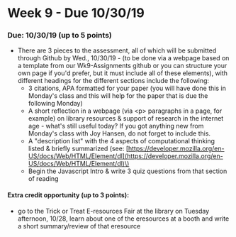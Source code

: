 # Week 9 - Due 10/30/19

### Due: 10/30/19 \(up to 5 points\)

* There are 3 pieces to the assessment, all of which will be submitted through Github  by Wed., 10/30/19 - \(to be done via a webpage based on a template from our Wk9-Assignments github or you can structure your own page if you'd prefer, but it must include all of these elements\), with different headings for the different sections include the following:
  * 3 citations, APA formatted for your paper \(you will have done this in Monday's class and this will help for the paper that is due the following Monday\)
  *  A short reflection in a webpage \(via &lt;p&gt; paragraphs in a page, for example\) on library resources & support of research in the internet age - what's still useful today? If you got anything new from Monday's class with Joy Hansen, do not forget to include this. 
  * A "description list" with the 4 aspects of computational thinking listed & briefly summarized \(see: [https://developer.mozilla.org/en-US/docs/Web/HTML/Element/dl](https://developer.mozilla.org/en-US/docs/Web/HTML/Element/dl)\)
  * Begin the Javascript Intro & write 3 quiz questions from that section of reading

#### Extra credit opportunity \(up to 3 points\):

* go to the Trick or Treat E-resources Fair at the library on Tuesday afternoon, 10/28, learn about one of the eresources at a booth and write a short summary/review of that eresource



